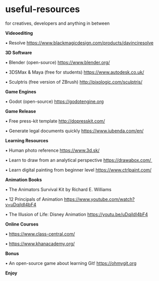 # useful-resources
for creatives, developers and anything in between

**Videoediting**

• Resolve
  https://www.blackmagicdesign.com/products/davinciresolve

**3D Software**

• Blender (open-source)
  https://www.blender.org/  

• 3DSMax & Maya (free for students)
  https://www.autodesk.co.uk/

• Sculptris (free version of ZBrush)
  http://pixologic.com/sculptris/ 

**Game Engines**

• Godot (open-source)
  https://godotengine.org

**Game Release**

• Free press-kit template
  http://dopresskit.com/  

• Generate legal documents quickly
  https://www.iubenda.com/en/  

**Learning Resources**

• Human photo reference
  https://www.3d.sk/  

• Learn to draw from an analytical perspective 
  https://drawabox.com/ 

• Learn digital painting from beginner level
  https://www.ctrlpaint.com/ 

**Animation Books**

• The Animators Survival Kit by Richard E. Williams 

• 12 Principals of Animation 
  https://www.youtube.com/watch?v=uDqjIdI4bF4

• The Illusion of Life: Disney Animation 
  https://youtu.be/uDqjIdI4bF4  

**Online Courses**

• https://www.class-central.com/

• https://www.khanacademy.org/

**Bonus**

• An open-source game about learning Git!
https://ohmygit.org

**Enjoy**
